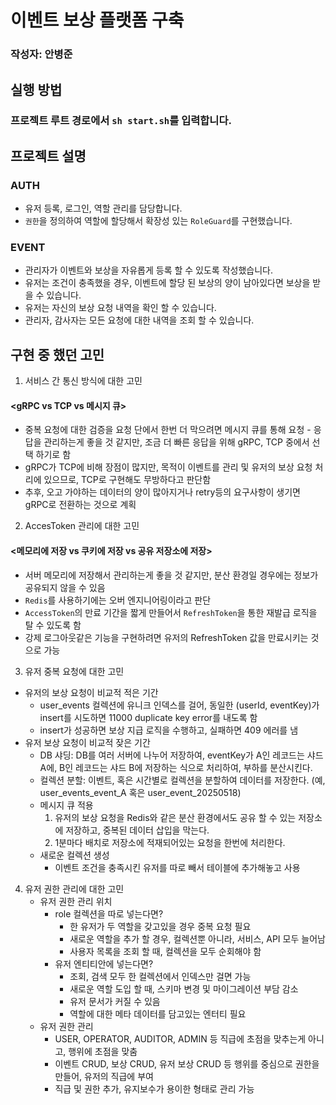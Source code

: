 # 이벤트 보상 플랫폼 구축
### 작성자: 안병준

## 실행 방법
  ### 프로젝트 루트 경로에서 `sh start.sh`를 입력합니다.

## 프로젝트 설명
### AUTH
- 유저 등록, 로그인, 역할 관리를 담당합니다.
- `권한`을 정의하여 역할에 할당해서 확장성 있는 `RoleGuard`를 구현했습니다.

### EVENT
- 관리자가 이벤트와 보상을 자유롭게 등록 할 수 있도록 작성했습니다.
- 유저는 조건이 충족했을 경우, 이벤트에 할당 된 보상의 양이 남아있다면 보상을 받을 수 있습니다.
- 유저는 자신의 보상 요청 내역을 확인 할 수 있습니다.
- 관리자, 감사자는 모든 요청에 대한 내역을 조회 할 수 있습니다.

## 구현 중 했던 고민
1. 서비스 간 통신 방식에 대한 고민 
  #### <gRPC vs TCP vs 메시지 큐> 
- 중복 요청에 대한 검증을 요청 단에서 한번 더 막으려면 메시지 큐를 통해 요청 - 응답을 관리하는게 좋을 것 같지만, 조금 더 빠른 응답을 위해 gRPC, TCP 중에서 선택 하기로 함
- gRPC가 TCP에 비해 장점이 많지만, 목적이 이벤트를 관리 및 유저의 보상 요청 처리에 있으므로, TCP로 구현해도 무방하다고 판단함
- 추후, 오고 가야하는 데이터의 양이 많아지거나 retry등의 요구사항이 생기면 gRPC로 전환하는 것으로 계획

2. AccesToken 관리에 대한 고민
  #### <메모리에 저장 vs 쿠키에 저장 vs 공유 저장소에 저장>
- 서버 메모리에 저장해서 관리하는게 좋을 것 같지만, 분산 환경일 경우에는 정보가 공유되지 않을 수 있음
- `Redis`를 사용하기에는 오버 엔지니어링이라고 판단
- `AccessToken`의 만료 기간을 짧게 만들어서 `RefreshToken`을 통한 재발급 로직을 탈 수 있도록 함
- 강제 로그아웃같은 기능을 구현하려면 유저의 RefreshToken 값을 만료시키는 것으로 가능

3. 유저 중복 요청에 대한 고민
  - 유저의 보상 요청이 비교적 적은 기간
    - user_events 컬렉션에 유니크 인덱스를 걸어, 동일한 (userId, eventKey)가 insert를 시도하면 11000 duplicate key error를 내도록 함
    - insert가 성공하면 보상 지급 로직을 수행하고, 실패하면 409 에러를 냄
  - 유저 보상 요청이 비교적 잦은 기간
    - DB 샤딩: DB를 여러 서버에 나누어 저장하여, eventKey가 A인 레코드는 샤드 A에, B인 레코드는 샤드 B에 저장하는 식으로 처리하여, 부하를 분산시킨다.
    - 컬렉션 분할: 이벤트, 혹은 시간별로 컬렉션을 분할하여 데이터를 저장한다. (예, user_events_event_A 혹은 user_event_20250518)
    - 메시지 큐 적용
      1. 유저의 보상 요청을 Redis와 같은 분산 환경에서도 공유 할 수 있는 저장소에 저장하고, 중복된 데이터 삽입을 막는다.
      2. 1분마다 배치로 저장소에 적재되어있는 요청을 한번에 처리한다.
    - 새로운 컬렉션 생성
      - 이벤트 조건을 충족시킨 유저를 따로 빼서 테이블에 추가해놓고 사용

4. 유저 권한 관리에 대한 고민
   - 유저 권한 관리 위치
       - role 컬렉션을 따로 넣는다면?
         - 한 유저가 두 역할을 갖고있을 경우 중복 요청 필요
         - 새로운 역할을 추가 할 경우, 컬렉션뿐 아니라, 서비스, API 모두 늘어남
         - 사용자 목록을 조회 할 때, 컬렉션을 모두 순회해야 함
       - 유저 엔티티안에 넣는다면?
         - 조회, 검색 모두 한 컬렉션에서 인덱스만 걸면 가능
         - 새로운 역할 도입 할 때, 스키마 변경 및 마이그레이션 부담 감소
         - 유저 문서가 커질 수 있음
         - 역할에 대한 메타 데이터를 담고있는 엔터티 필요
   - 유저 권한 관리
     - USER, OPERATOR, AUDITOR, ADMIN 등 직급에 초점을 맞추는게 아니고, 행위에 초점을 맞춤
     - 이벤트 CRUD, 보상 CRUD, 유저 보상 CRUD 등 행위를 중심으로 권한을 만들어, 유저의 직급에 부여
     - 직급 및 권한 추가, 유지보수가 용이한 형태로 관리 가능
